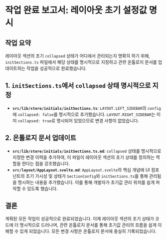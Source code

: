 # 작업 완료 보고서: 레이아웃 초기 설정값 명시

## 작업 요약

레이아웃 섹션의 초기 `collapsed` 상태가 어디에서 관리되는지 명확히 하기 위해, `initSections.ts` 파일에서 해당 상태를 명시적으로 지정하고 관련 온톨로지 문서를 업데이트하는 작업을 성공적으로 완료했습니다.

## 1. `initSections.ts`에서 `collapsed` 상태 명시적으로 지정

- **`src/lib/store/initials/initSections.ts`**: `LAYOUT.LEFT_SIDEBAR`의 `config`에 `collapsed: false`를 명시적으로 추가했습니다. `LAYOUT.RIGHT_SIDEBAR`는 이미 `collapsed: true`로 명시되어 있었으므로 변경 사항이 없었습니다.

## 2. 온톨로지 문서 업데이트

- **`src/lib/store/initials/initSections.ts.md`**: `collapsed` 상태를 명시적으로 지정한 변경 이력을 추가하여, 이 파일이 레이아웃 섹션의 초기 상태를 정의하는 역할을 한다는 점을 강조했습니다.
- **`src/layout/AppLayout.svelte.md`**: `AppLayout.svelte`의 핵심 개념에 UI 컴포넌트의 초기 가시성 및 상태가 `SectionConfig`와 `initSections.ts`를 통해 관리됨을 명시하는 내용을 추가했습니다. 이를 통해 개발자가 초기값 관리 위치를 쉽게 파악할 수 있도록 했습니다.

## 결론

계획된 모든 작업이 성공적으로 완료되었습니다. 이제 레이아웃 섹션의 초기 상태가 코드에 더 명시적으로 드러나며, 관련 온톨로지 문서를 통해 초기값 관리의 흐름을 쉽게 이해할 수 있게 되었습니다. 모든 변경 사항은 온톨로지 문서에 충실히 기록되었습니다.
